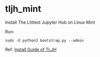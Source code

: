 # tljh_mint
Install The Littlest Jupyter Hub on Linux Mint

Run:

`
sudo -E python3 bootstrap.py --admin 
`

Ref: [Install Guide of TLJH](https://tljh.jupyter.org/en/latest/install/custom-server.html)
